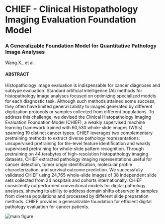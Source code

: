 # CHIEF - Clinical Histopathology Imaging Evaluation Foundation Model


### A Generalizable Foundation Model for Quantitative Pathology Image Analyses 

Wang X., et al.

#### ABSTRACT 
Histopathology image evaluation is indispensable for cancer diagnoses and subtype evaluation. Standard artificial intelligence (AI) methods for histopathology image analyses focused on optimizing specialized models for each diagnostic task. Although such methods attained some success, they often have limited generalizability to images generated by different digitization protocols or samples collected from different populations. To address this challenge, we devised the Clinical Histopathology Imaging Evaluation Foundation Model (CHIEF), a weakly supervised machine learning framework trained with 60,530 whole-slide images (WSIs) spanning 19 distinct cancer types. CHIEF leverages two complementary pretraining methods to extract diverse pathology representations: unsupervised pretraining for tile-level feature identification and weakly supervised pretraining for whole-slide pattern recognition. Through pretraining on 44 terabytes of high-resolution histopathology imaging datasets, CHIEF extracted pathology imaging representations useful for cancer detection, tumor origin identification, molecular profile characterization, and survival outcome prediction. We successfully validated CHIEF using 24,765 whole-slide images of 38 independent slide sets collected from 24 hospitals and cohorts internationally. CHIEF consistently outperformed conventional models for digital pathology analyses, showing its ability to address domain shifts observed in samples from diverse populations and processed by different slide preparation methods. CHIEF provides a generalizable foundation for efficient digital pathology evaluation for cancer patients.

![main figure](https://github.com/hms-dbmi/CHIEF/assets/31292151/022b0829-6e3c-4ffa-92a0-645622949fab)


